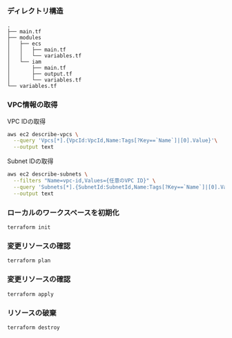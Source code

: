 ### ディレクトリ構造
```
.
├── main.tf
├── modules
│   ├── ecs
│   │   ├── main.tf
│   │   └── variables.tf
│   └── iam
│       ├── main.tf
│       ├── output.tf
│       └── variables.tf
└── variables.tf
```

### VPC情報の取得
VPC IDの取得
``` bash
aws ec2 describe-vpcs \
  --query 'Vpcs[*].{VpcId:VpcId,Name:Tags[?Key==`Name`]|[0].Value}'\
  --output text
```

Subnet IDの取得
``` bash
aws ec2 describe-subnets \
  --filters "Name=vpc-id,Values={任意のVPC ID}" \
  --query 'Subnets[*].{SubnetId:SubnetId,Name:Tags[?Key==`Name`]|[0].Value}' \
  --output text
```

### ローカルのワークスペースを初期化
```
terraform init
```

### 変更リソースの確認
```
terraform plan
```

### 変更リソースの確認
```
terraform apply
```

### リソースの破棄
```
terraform destroy
```
